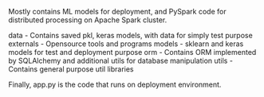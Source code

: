 Mostly contains ML models for deployment, and PySpark code for distributed processing on Apache Spark cluster.

data - Contains saved pkl, keras models, with data for simply test purpose
externals - Opensource tools and programs
models - sklearn and keras models for test and deployment purpose
orm - Contains ORM implemented by SQLAlchemy and additional utils for database manipulation
utils - Contains general purpose util libraries

Finally, app.py is the code that runs on deployment environment.
